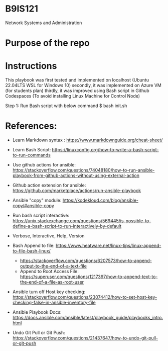 # B9IS121
Network Systems and Administration

# Purpose of the repo

# Instructions
This playbook was first tested and implemented on localhost (Ubuntu 22.04LTS WSL for Windows 10)
secondly, it was implemented on Azure VM (for students plan)
thirdly, it was improved using Bash script in Github Codespaces (To avoid installing Linux Machine for Control Node) 

Step 1: Run Bash script with below command
$ bash init.sh

# References:
- Learn Markdown syntax : https://www.markdownguide.org/cheat-sheet/
- Learn Bash Script: https://linuxconfig.org/how-to-write-a-bash-script-to-run-commands 
- Use github actions for ansible: https://stackoverflow.com/questions/74048180/how-to-run-ansible-playbook-from-github-actions-without-using-external-action
- Github action extension for ansible: https://github.com/marketplace/actions/run-ansible-playbook
- Ansible "copy" module: https://kodekloud.com/blog/ansible-copy/#ansible-copy
- Run bash script interactive: https://unix.stackexchange.com/questions/569445/is-possible-to-define-a-bash-script-to-run-interactively-by-default
- Verbose, Interactive, Help, Version
- Bash Append to file: https://www.heatware.net/linux-tips/linux-append-to-file-bash-linux/
    - https://stackoverflow.com/questions/6207573/how-to-append-output-to-the-end-of-a-text-file
    - Append to Root Access File: https://superuser.com/questions/1217397/how-to-append-text-to-the-end-of-a-file-as-root-user
- Ansible turn off Host key checking: https://stackoverflow.com/questions/23074412/how-to-set-host-key-checking-false-in-ansible-inventory-file

- Ansible Playbook Docs: https://docs.ansible.com/ansible/latest/playbook_guide/playbooks_intro.html
- Undo Git Pull or Git Push: https://stackoverflow.com/questions/21437647/how-to-undo-git-pull-or-git-push